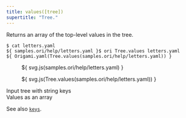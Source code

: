 ```yaml
---
title: values([tree])
supertitle: "Tree."
---
```


Returns an array of the top-level values in the tree.

```console
$ cat letters.yaml
${ samples.ori/help/letters.yaml }$ ori Tree.values letters.yaml
${ Origami.yaml(Tree.values(samples.ori/help/letters.yaml)) }
```

<div class="sideBySide">
  <figure>
    ${ svg.js(samples.ori/help/letters.yaml) }
  </figure>
  <figure>
    ${ svg.js(Tree.values(samples.ori/help/letters.yaml)) }
  </figure>
  <figcaption>Input tree with string keys</figcaption>
  <figcaption>Values as an array</figcaption>
</div>

See also [`keys`](keys.html).
